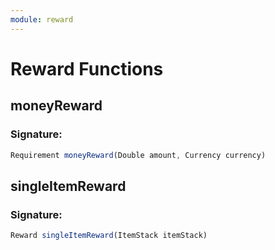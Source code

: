 ```yaml
---
module: reward
---
```

# Reward Functions

## moneyReward

### Signature: 
```javascript
Requirement moneyReward(Double amount, Currency currency)
```

## singleItemReward

### Signature: 
```javascript
Reward singleItemReward(ItemStack itemStack)
```


